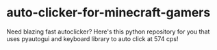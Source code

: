# auto-clicker-for-minecraft-gamers
Need blazing fast autoclicker? Here's this python repository for you that uses pyautogui and keyboard library to auto click at 574 cps!
